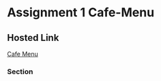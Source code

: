 # Assignment 1 Cafe-Menu

## Hosted Link

[Cafe Menu](https://ugamraj.github.io/CSS-Assignment/Assignment1%20Cafe%20menu/)

### Section

